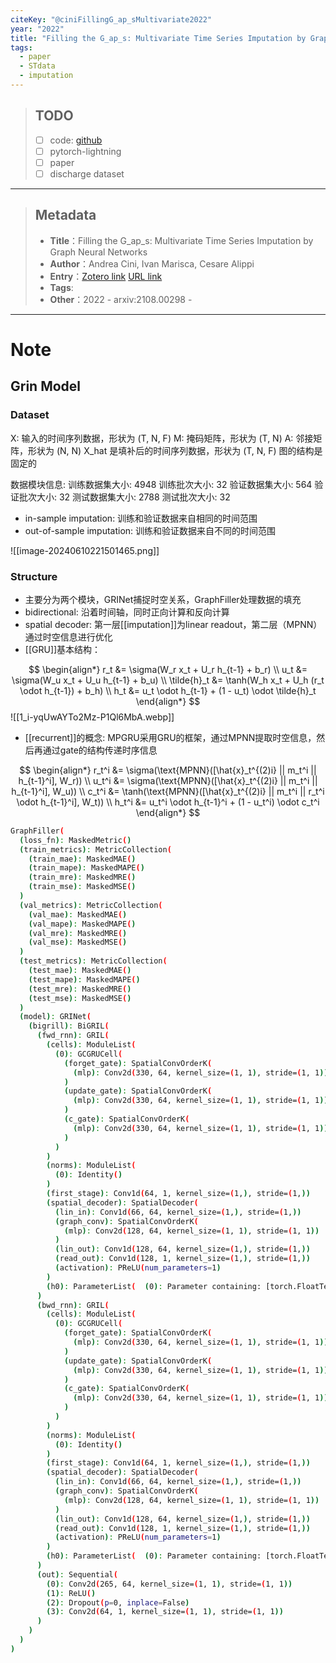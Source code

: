 ```yaml
---
citeKey: "@ciniFillingG_ap_sMultivariate2022"
year: "2022"
title: "Filling the G_ap_s: Multivariate Time Series Imputation by Graph Neural Networks"
tags:
  - paper
  - STdata
  - imputation
---
```


> ## TODO
>
>- [ ] code: [github](https://github.com/Graph-Machine-Learning-Group/grin)
>- [ ] pytorch-lightning
>- [ ] paper
>- [ ] discharge dataset
>
---

> ## Metadata
>
>- **Title**：Filling the G_ap_s: Multivariate Time Series Imputation by Graph Neural Networks
>- **Author**：Andrea Cini, Ivan Marisca, Cesare Alippi
>- **Entry**：[Zotero link](zotero://select/items/@ciniFillingG_ap_sMultivariate2022) [URL link](http://arxiv.org/abs/2108.00298)
>- **Tags**:
>- **Other**：2022 - arxiv:2108.00298 -
>
---

# Note

## Grin Model

### Dataset

X: 输入的时间序列数据，形状为 (T, N, F)
M: 掩码矩阵，形状为 (T, N)
A: 邻接矩阵，形状为 (N, N)
X_hat 是填补后的时间序列数据，形状为 (T, N, F)
图的结构是固定的

数据模块信息:
训练数据集大小: 4948
训练批次大小: 32
验证数据集大小: 564
验证批次大小: 32
测试数据集大小: 2788
测试批次大小: 32

- in-sample imputation:  训练和验证数据来自相同的时间范围
- out-of-sample imputation: 训练和验证数据来自不同的时间范围

![[image-20240610221501465.png]]

### Structure

- 主要分为两个模块，GRINet捕捉时空关系，GraphFiller处理数据的填充
- bidirectional: 沿着时间轴，同时正向计算和反向计算
- spatial decoder: 第一层[[imputation]]为linear readout，第二层（MPNN）通过时空信息进行优化
- [[GRU]]基本结构：

$$
\begin{align*}
r_t &= \sigma(W_r x_t + U_r h_{t-1} + b_r) \\
u_t &= \sigma(W_u x_t + U_u h_{t-1} + b_u) \\
\tilde{h}_t &= \tanh(W_h x_t + U_h (r_t \odot h_{t-1}) + b_h) \\
h_t &= u_t \odot h_{t-1} + (1 - u_t) \odot \tilde{h}_t
\end{align*}
$$
![[1_i-yqUwAYTo2Mz-P1Ql6MbA.webp]]

- [[recurrent]]的概念: MPGRU采用GRU的框架，通过MPNN提取时空信息，然后再通过gate的结构传递时序信息

$$
\begin{align*}
r_t^i &= \sigma(\text{MPNN}([\hat{x}_t^{(2)i} || m_t^i || h_{t-1}^i], W_r)) \\
u_t^i &= \sigma(\text{MPNN}([\hat{x}_t^{(2)i} || m_t^i || h_{t-1}^i], W_u)) \\
c_t^i &= \tanh(\text{MPNN}([\hat{x}_t^{(2)i} || m_t^i || r_t^i \odot h_{t-1}^i], W_t)) \\
h_t^i &= u_t^i \odot h_{t-1}^i + (1 - u_t^i) \odot c_t^i
\end{align*}
$$

```bash
GraphFiller(
  (loss_fn): MaskedMetric()
  (train_metrics): MetricCollection(
    (train_mae): MaskedMAE()
    (train_mape): MaskedMAPE()
    (train_mre): MaskedMRE()
    (train_mse): MaskedMSE()
  )
  (val_metrics): MetricCollection(
    (val_mae): MaskedMAE()
    (val_mape): MaskedMAPE()
    (val_mre): MaskedMRE()
    (val_mse): MaskedMSE()
  )
  (test_metrics): MetricCollection(
    (test_mae): MaskedMAE()
    (test_mape): MaskedMAPE()
    (test_mre): MaskedMRE()
    (test_mse): MaskedMSE()
  )
  (model): GRINet(
    (bigrill): BiGRIL(
      (fwd_rnn): GRIL(
        (cells): ModuleList(
          (0): GCGRUCell(
            (forget_gate): SpatialConvOrderK(
              (mlp): Conv2d(330, 64, kernel_size=(1, 1), stride=(1, 1))
            )
            (update_gate): SpatialConvOrderK(
              (mlp): Conv2d(330, 64, kernel_size=(1, 1), stride=(1, 1))
            )
            (c_gate): SpatialConvOrderK(
              (mlp): Conv2d(330, 64, kernel_size=(1, 1), stride=(1, 1))
            )
          )
        )
        (norms): ModuleList(
          (0): Identity()
        )
        (first_stage): Conv1d(64, 1, kernel_size=(1,), stride=(1,))
        (spatial_decoder): SpatialDecoder(
          (lin_in): Conv1d(66, 64, kernel_size=(1,), stride=(1,))
          (graph_conv): SpatialConvOrderK(
            (mlp): Conv2d(128, 64, kernel_size=(1, 1), stride=(1, 1))
          )
          (lin_out): Conv1d(128, 64, kernel_size=(1,), stride=(1,))
          (read_out): Conv1d(128, 1, kernel_size=(1,), stride=(1,))
          (activation): PReLU(num_parameters=1)
        )
        (h0): ParameterList(  (0): Parameter containing: [torch.FloatTensor of size 64x36])
      )
      (bwd_rnn): GRIL(
        (cells): ModuleList(
          (0): GCGRUCell(
            (forget_gate): SpatialConvOrderK(
              (mlp): Conv2d(330, 64, kernel_size=(1, 1), stride=(1, 1))
            )
            (update_gate): SpatialConvOrderK(
              (mlp): Conv2d(330, 64, kernel_size=(1, 1), stride=(1, 1))
            )
            (c_gate): SpatialConvOrderK(
              (mlp): Conv2d(330, 64, kernel_size=(1, 1), stride=(1, 1))
            )
          )
        )
        (norms): ModuleList(
          (0): Identity()
        )
        (first_stage): Conv1d(64, 1, kernel_size=(1,), stride=(1,))
        (spatial_decoder): SpatialDecoder(
          (lin_in): Conv1d(66, 64, kernel_size=(1,), stride=(1,))
          (graph_conv): SpatialConvOrderK(
            (mlp): Conv2d(128, 64, kernel_size=(1, 1), stride=(1, 1))
          )
          (lin_out): Conv1d(128, 64, kernel_size=(1,), stride=(1,))
          (read_out): Conv1d(128, 1, kernel_size=(1,), stride=(1,))
          (activation): PReLU(num_parameters=1)
        )
        (h0): ParameterList(  (0): Parameter containing: [torch.FloatTensor of size 64x36])
      )
      (out): Sequential(
        (0): Conv2d(265, 64, kernel_size=(1, 1), stride=(1, 1))
        (1): ReLU()
        (2): Dropout(p=0, inplace=False)
        (3): Conv2d(64, 1, kernel_size=(1, 1), stride=(1, 1))
      )
    )
  )
)
```
